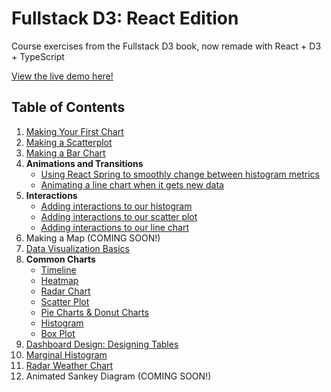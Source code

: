 # Fullstack D3: React Edition

Course exercises from the Fullstack D3 book, now remade with React + D3 + TypeScript

[View the live demo here!](https://bespoke-zuccutto-1b184d.netlify.app/)

## Table of Contents

1. [Making Your First Chart](src/pages/LineChart.tsx)
2. [Making a Scatterplot](src/pages/ScatterPlot.tsx)
3. [Making a Bar Chart](src/pages/HistogramPage.tsx)
4. **Animations and Transitions**
   - [Using React Spring to smoothly change between histogram metrics](src/pages/AnimatedHistogram.tsx)
   - [Animating a line chart when it gets new data](src/pages/AnimatedLineChart.tsx)
5. **Interactions**
   - [Adding interactions to our histogram](src/pages/HistogramInteractions.tsx)
   - [Adding interactions to our scatter plot](src/pages/ScatterPlotInteractions.tsx)
   - [Adding interactions to our line chart](src/pages/LineChartInteractions.tsx)
6. Making a Map (COMING SOON!)
7. [Data Visualization Basics](src/pages/DatavizBasics.tsx)
8. **Common Charts**
   - [Timeline](src/pages/common-charts/CommonTimeline.tsx)
   - [Heatmap](src/pages/common-charts/CommonHeatmap.tsx)
   - [Radar Chart](src/pages//common-charts/CommonRadarChart.tsx)
   - [Scatter Plot](src/pages/common-charts/CommonScatterplot.tsx)
   - [Pie Charts & Donut Charts](src/pages/common-charts/CommonPieChart.tsx)
   - [Histogram](src/pages/common-charts/CommonHistogram.tsx)
   - [Box Plot](src/pages/common-charts/CommonBoxPlot.tsx)
9. [Dashboard Design: Designing Tables](src/pages/DashboardDesign.tsx)
10. [Marginal Histogram](src/pages/MarginalHistogram.tsx)
11. [Radar Weather Chart](src/pages/RadarWeatherChart.tsx)
12. Animated Sankey Diagram (COMING SOON!)
